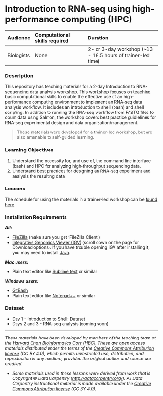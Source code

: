 # Introduction to RNA-seq using high-performance computing (HPC)

| Audience | Computational skills required | Duration |
:----------|:----------|:----------|
| Biologists | None | 2- or 3-day workshop (~13 - 19.5 hours of trainer-led time)|

### Description

This repository has teaching materials for a 2-day Introduction to RNA-sequencing data analysis workshop. This workshop focuses on teaching basic computational skills to enable the effective use of an high-performance computing environment to implement an RNA-seq data analysis workflow. It includes an introduction to shell (bash) and shell scripting. In addition to running the RNA-seq workflow from FASTQ files to count data using Salmon, the workshop covers best practice guidlelines for RNA-seq experimental design and data organization/management.

> These materials were developed for a trainer-led workshop, but are also amenable to self-guided learning.

### Learning Objectives

1.	Understand the necessity for, and use of, the command line interface (bash) and HPC for analyzing high-throughput sequencing data.
2.	Understand best practices for designing an RNA-seq experiment and analysis the resulting data.

### Lessons

The schedule for using the materials in a trainer-led workshop can be [found here](https://hbctraining.github.io/Intro-to-rnaseq-hpc-salmon/schedule/)

### Installation Requirements

***All:***

* [FileZilla](https://filezilla-project.org/download.php?type=client) (make sure you get ‘FileZilla Client')
* [Integrative Genomics Viewer (IGV)](http://software.broadinstitute.org/software/igv/) (scroll down on the page for Download options). If you have trouble opening IGV after installing it, you may need to install [Java](https://www.java.com/en/download/).

***Mac users:***

* Plain text editor like [Sublime text](http://www.sublimetext.com/) or similar

***Windows users:***

* [GitBash](https://git-scm.com/download/win)
* Plain text editor like [Notepad++](http://notepad-plus-plus.org/) or similar

### Dataset

* Day 1 - [Introduction to Shell: Dataset](https://www.dropbox.com/s/3lua2h1oo18gbug/unix_lesson.tar.gz?dl=1)
* Days 2 and 3 - RNA-seq analysis (coming soon)

***
*These materials have been developed by members of the teaching team at the [Harvard Chan Bioinformatics Core (HBC)](http://bioinformatics.sph.harvard.edu/). These are open access materials distributed under the terms of the [Creative Commons Attribution license](https://creativecommons.org/licenses/by/4.0/) (CC BY 4.0), which permits unrestricted use, distribution, and reproduction in any medium, provided the original author and source are credited.*

* *Some materials used in these lessons were derived from work that is Copyright © Data Carpentry (http://datacarpentry.org/). 
All Data Carpentry instructional material is made available under the [Creative Commons Attribution license](https://creativecommons.org/licenses/by/4.0/) (CC BY 4.0).*
